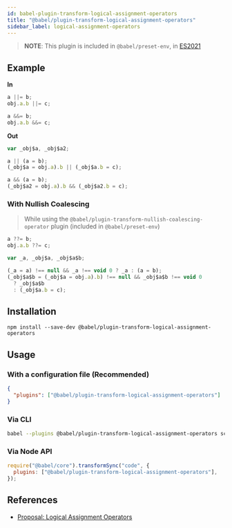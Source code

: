 ```yaml
---
id: babel-plugin-transform-logical-assignment-operators
title: "@babel/plugin-transform-logical-assignment-operators"
sidebar_label: logical-assignment-operators
---
```


> **NOTE**: This plugin is included in `@babel/preset-env`, in [ES2021](https://github.com/tc39/proposals/blob/master/finished-proposals.md)

## Example

**In**

```js title="JavaScript"
a ||= b;
obj.a.b ||= c;

a &&= b;
obj.a.b &&= c;
```

**Out**

```js title="JavaScript"
var _obj$a, _obj$a2;

a || (a = b);
(_obj$a = obj.a).b || (_obj$a.b = c);

a && (a = b);
(_obj$a2 = obj.a).b && (_obj$a2.b = c);
```

### With Nullish Coalescing

> While using the `@babel/plugin-transform-nullish-coalescing-operator` plugin (included in `@babel/preset-env`)

```js title="JavaScript"
a ??= b;
obj.a.b ??= c;
```

```js title="JavaScript"
var _a, _obj$a, _obj$a$b;

(_a = a) !== null && _a !== void 0 ? _a : (a = b);
(_obj$a$b = (_obj$a = obj.a).b) !== null && _obj$a$b !== void 0
  ? _obj$a$b
  : (_obj$a.b = c);
```

## Installation

```shell npm2yarn
npm install --save-dev @babel/plugin-transform-logical-assignment-operators
```

## Usage

### With a configuration file (Recommended)

```json title="babel.config.json"
{
  "plugins": ["@babel/plugin-transform-logical-assignment-operators"]
}
```

### Via CLI

```sh title="Shell"
babel --plugins @babel/plugin-transform-logical-assignment-operators script.js
```

### Via Node API

```js title="JavaScript"
require("@babel/core").transformSync("code", {
  plugins: ["@babel/plugin-transform-logical-assignment-operators"],
});
```

## References

- [Proposal: Logical Assignment Operators](https://github.com/tc39/proposal-logical-assignment)
